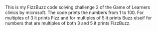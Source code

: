 This is my FizzBuzz code solving challenge 2 of the
Game of Learners clinics by microsoft.
The code prints the numbers from 1 to 100. For multiples of 3 it prints Fizz and for
multiples of 5 it prints Buzz elseif for numbers that are multiples of both 3 and 5 it prints FizzBuzz.
